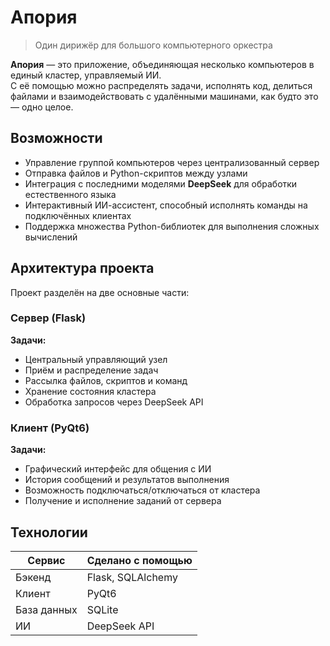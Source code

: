 # Апория

> Один дирижёр для большого компьютерного оркестра

**Апория** — это приложение, объединяющая несколько компьютеров в единый кластер, управляемый ИИ.  
С её помощью можно распределять задачи, исполнять код, делиться файлами и взаимодействовать с удалёнными машинами, как будто это — одно целое.

## Возможности

- Управление группой компьютеров через централизованный сервер  
- Отправка файлов и Python-скриптов между узлами  
- Интеграция с последними моделями **DeepSeek** для обработки естественного языка  
- Интерактивный ИИ-ассистент, способный исполнять команды на подключённых клиентах  
- Поддержка множества Python-библиотек для выполнения сложных вычислений  

## Архитектура проекта

Проект разделён на две основные части:

### Сервер (Flask)
**Задачи:**
- Центральный управляющий узел  
- Приём и распределение задач  
- Рассылка файлов, скриптов и команд  
- Хранение состояния кластера  
- Обработка запросов через DeepSeek API  

### Клиент (PyQt6)
**Задачи:**
- Графический интерфейс для общения с ИИ  
- История сообщений и результатов выполнения  
- Возможность подключаться/отключаться от кластера  
- Получение и исполнение заданий от сервера

## Технологии

| Сервис      | Сделано с помощью |
|-------------|-------------------|
| Бэкенд      | Flask, SQLAlchemy |
| Клиент      | PyQt6             |
| База данных | SQLite            |
| ИИ          | DeepSeek API      |
